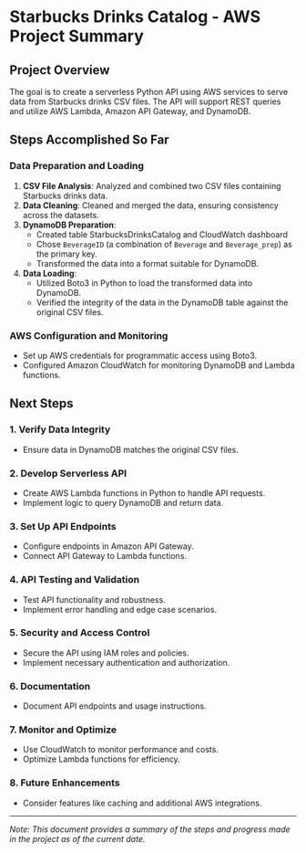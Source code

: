 # Starbucks Drinks Catalog - AWS Project Summary

## Project Overview
The goal is to create a serverless Python API using AWS services to serve data from Starbucks drinks CSV files. The API will support REST queries and utilize AWS Lambda, Amazon API Gateway, and DynamoDB.

## Steps Accomplished So Far

### Data Preparation and Loading
1. **CSV File Analysis**: Analyzed and combined two CSV files containing Starbucks drinks data.
2. **Data Cleaning**: Cleaned and merged the data, ensuring consistency across the datasets.
3. **DynamoDB Preparation**:
   - Created table StarbucksDrinksCatalog and CloudWatch dashboard
   - Chose `BeverageID` (a combination of `Beverage` and `Beverage_prep`) as the primary key.
   - Transformed the data into a format suitable for DynamoDB.
4. **Data Loading**:
   - Utilized Boto3 in Python to load the transformed data into DynamoDB.
   - Verified the integrity of the data in the DynamoDB table against the original CSV files.

### AWS Configuration and Monitoring
- Set up AWS credentials for programmatic access using Boto3.
- Configured Amazon CloudWatch for monitoring DynamoDB and Lambda functions.

## Next Steps

### 1. Verify Data Integrity
- Ensure data in DynamoDB matches the original CSV files.

### 2. Develop Serverless API
- Create AWS Lambda functions in Python to handle API requests.
- Implement logic to query DynamoDB and return data.

### 3. Set Up API Endpoints
- Configure endpoints in Amazon API Gateway.
- Connect API Gateway to Lambda functions.

### 4. API Testing and Validation
- Test API functionality and robustness.
- Implement error handling and edge case scenarios.

### 5. Security and Access Control
- Secure the API using IAM roles and policies.
- Implement necessary authentication and authorization.

### 6. Documentation
- Document API endpoints and usage instructions.

### 7. Monitor and Optimize
- Use CloudWatch to monitor performance and costs.
- Optimize Lambda functions for efficiency.

### 8. Future Enhancements
- Consider features like caching and additional AWS integrations.

---

*Note: This document provides a summary of the steps and progress made in the project as of the current date.*
